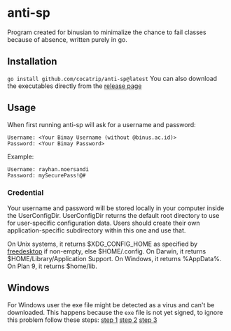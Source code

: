 # anti-sp
Program created for binusian to minimalize the chance to fail classes because of
absence, written purely in go.

## Installation
`go install github.com/cocatrip/anti-sp@latest`
You can also download the executables directly from the [release page](https://github.com/cocatrip/anti-sp/releases)

## Usage
When first running anti-sp will ask for a username and password:
```
Username: <Your Bimay Username (without @binus.ac.id)>
Password: <Your Bimay Password>
```

Example:
```
Username: rayhan.noersandi
Password: mySecurePass!@#
```

### Credential
Your username and password will be stored locally in your computer inside the UserConfigDir. UserConfigDir returns the default root directory to use for user-specific configuration data.
Users should create their own application-specific subdirectory within this one and use that.

On Unix systems, it returns $XDG_CONFIG_HOME as specified by [freedesktop](https://specifications.freedesktop.org/basedir-spec/basedir-spec-latest.html) if non-empty, else $HOME/.config. On Darwin, it returns $HOME/Library/Application Support. On Windows, it returns %AppData%. On Plan 9, it returns $home/lib.

## Windows
For Windows user the exe file might be detected as a virus and can't be downloaded.
This happens because the `exe` file is not yet signed, to ignore this problem follow these steps:
[step 1](tutorial/tutorial_1.jpg)
[step 2](tutorial/tutorial_2.jpg)
[step 3](tutorial/tutorial_3.jpg)
